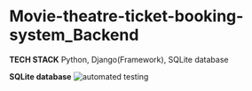 ﻿# Movie-theatre-ticket-booking-system_Backend
 
 **TECH STACK**
 Python, Django(Framework), SQLite database
 
 **SQLite database**
 ![automated testing](sqltabledaigram.png)
